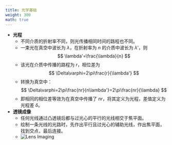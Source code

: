```yaml
---
title: 光学基础
weight: 300
math: true
---
```


- **光程**
    - 不同介质的折射率不同，则光传播相同时间的路程也不同。
    - 一束光在真空中波长为 $\lambda$，在折射率为 $n$ 的介质中波长为 $\lambda'$，则
      $$
      \lambda'=\frac{\lambda}{n}
      $$
    - 该光在介质中传播的路程为 $r$，相位差为
      $$
      \Delta\varphi=2\pi\frac{r}{\lambda'}
      $$
    - 转换为真空中：
      $$
      \Delta\varphi=2\pi\frac{nr}{n\lambda'}=2\pi\frac{nr}{\lambda}
      $$
    - 即相同的相位差等效为在真空中传播了 $nr$，将其定义为光程，差值定义为光程差 $\delta$。
- **透镜成像**
    - 任何光线通过凸透镜后都与过光心的平行的光线相交于焦平面。
    - 绘制一条光线的光路时，先作出平行且过光心的辅助光线，作出焦平面，找到交点，最后连接。
    - ![Lens Imaging](/images/by-name/optics-basis/lens-imaging.png)
